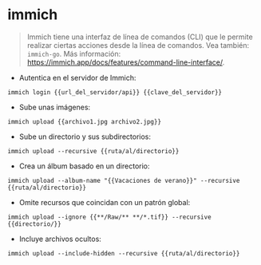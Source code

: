 # immich

> Immich tiene una interfaz de línea de comandos (CLI) que le permite realizar ciertas acciones desde la línea de comandos.
> Vea también: `immich-go`.
> Más información: <https://immich.app/docs/features/command-line-interface/>.

- Autentica en el servidor de Immich:

`immich login {{url_del_servidor/api}} {{clave_del_servidor}}`

- Sube unas imágenes:

`immich upload {{archivo1.jpg archivo2.jpg}}`

- Sube un directorio y sus subdirectorios:

`immich upload --recursive {{ruta/al/directorio}}`

- Crea un álbum basado en un directorio:

`immich upload --album-name "{{Vacaciones de verano}}" --recursive {{ruta/al/directorio}}`

- Omite recursos que coincidan con un patrón global:

`immich upload --ignore {{**/Raw/** **/*.tif}} --recursive {{directorio/}}`

- Incluye archivos ocultos:

`immich upload --include-hidden --recursive {{ruta/al/directorio}}`
